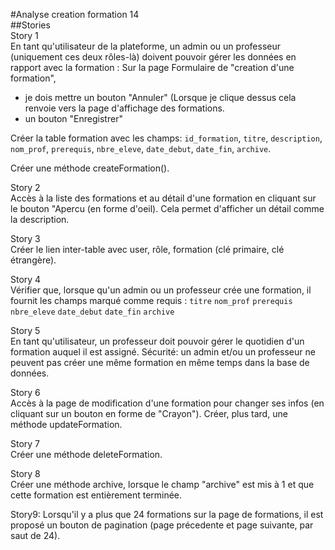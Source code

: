 #Analyse creation formation 14  
##Stories  
Story 1  
En tant qu'utilisateur de la plateforme, un admin ou un professeur (uniquement ces deux rôles-là) doivent pouvoir gérer les données en rapport avec la formation :
Sur la page Formulaire de "creation d'une formation", 
- je dois mettre un bouton "Annuler" (Lorsque je clique dessus cela renvoie vers la page d'affichage des formations.
- un bouton "Enregistrer"

Créer la table formation avec les champs: 
`id_formation`, `titre`, `description`, `nom_prof`, `prerequis`, `nbre_eleve`, `date_debut`, `date_fin`, `archive`.

Créer une méthode createFormation().


Story 2  
Accès à la liste des formations et au détail d'une formation en cliquant sur le bouton "Apercu  (en forme d'oeil).
Cela permet d'afficher un détail comme la description. 



Story 3  
Créer le lien inter-table avec user, rôle, formation (clé primaire, clé étrangère).


Story 4  
Vérifier que, lorsque qu'un admin ou un professeur crée une formation, il fournit les champs marqué comme requis : 
`titre`
`nom_prof`
`prerequis`
`nbre_eleve`
`date_debut`
`date_fin`
`archive`



Story 5  
En tant qu'utilisateur, un professeur doit pouvoir gérer le quotidien d'un formation auquel il est assigné.
Sécurité: un admin et/ou un professeur ne peuvent pas créer une même formation en même temps dans la base de données.



Story 6  
Accès à la page de modification d'une formation pour changer ses infos (en cliquant sur un bouton en forme de "Crayon"). 
Créer, plus tard, une méthode updateFormation.


Story 7  
Créer une méthode deleteFormation.


Story 8  
Créer une méthode archive, lorsque le champ "archive" est mis à 1 et que cette formation est entièrement terminée.  

Story9:
Lorsqu'il y a plus que 24 formations sur la page de formations, il est proposé un bouton de pagination (page précedente et page suivante, par saut de 24).


